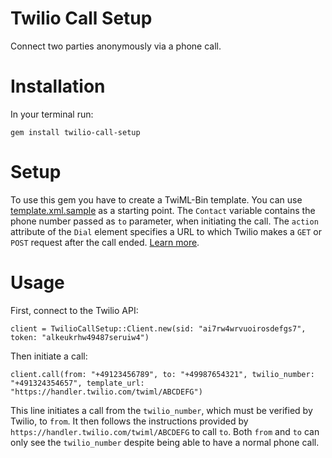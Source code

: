 # Twilio Call Setup

Connect two parties anonymously via a phone call.

# Installation

In your terminal run:

```
gem install twilio-call-setup
```

# Setup

To use this gem you have to create a TwiML-Bin template. You can use [template.xml.sample](template.xml.sample) as a starting point. The `Contact` variable contains the phone number passed as `to` parameter, when initiating the call. The `action` attribute of the `Dial` element specifies a URL to which Twilio makes a `GET` or `POST` request after the call ended. [Learn more](https://www.twilio.com/docs/voice/twiml/dial#action).

# Usage

First, connect to the Twilio API:

```
client = TwilioCallSetup::Client.new(sid: "ai7rw4wrvuoirosdefgs7", token: "alkeukrhw49487seruiw4")
```

Then initiate a call:

```
client.call(from: "+49123456789", to: "+49987654321", twilio_number: "+491324354657", template_url: "https://handler.twilio.com/twiml/ABCDEFG")
```

This line initiates a call from the `twilio_number`, which must be verified by Twilio, to `from`. It then follows the instructions provided by `https://handler.twilio.com/twiml/ABCDEFG` to call `to`. Both `from` and `to` can only see the `twilio_number` despite being able to have a normal phone call.
